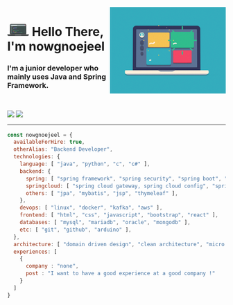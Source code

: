 <img align="right" src="images/laptop.gif" height="200px" width="auto">

<h1 align="left"><img src="images/laptop.png" width="50px"> Hello There, I'm nowgnoejeel</h1>

<h3 align="left">I'm a junior developer who mainly uses Java and Spring Framework.</h3>
<br />

<a href="mailto:jeongwon201@naver.com"><img src="https://img.shields.io/badge/email-03C75A?style=for-the-badge&logo=naver&logoColor=white"/></a>
<a href="https://jeongwon201.github.io/resume/" target="_blank"><img src="https://img.shields.io/badge/resume-018EF5?style=for-the-badge&logo=readme&logoColor=white"/></a>
<br />
<hr />

```javascript
const nowgnoejeel = {
  availableForHire: true,
  otherAlias: "Backend Developer",
  technologies: {
    language: [ "java", "python", "c", "c#" ],
    backend: {
      spring: [ "spring framework", "spring security", "spring boot", "spring webflux", "spring cloud" ],
      springcloud: [ "spring cloud gateway, spring cloud config", "spring cloud bus", "spring cloud eureka" ],
      others: [ "jpa", "mybatis", "jsp", "thymeleaf" ],
    },
    devops: [ "linux", "docker", "kafka", "aws" ],
    frontend: [ "html", "css", "javascript", "bootstrap", "react" ],
    databases: [ "mysql", "mariadb", "oracle", "mongodb" ],
    etc: [ "git", "github", "arduino" ],
  },
  architecture: [ "domain driven design", "clean architecture", "micro service architecture", "test driven development" ],
  experiences: [
    {
      company : "none",
      post : "I want to have a good experience at a good company !"
    }
  ]
}
```
